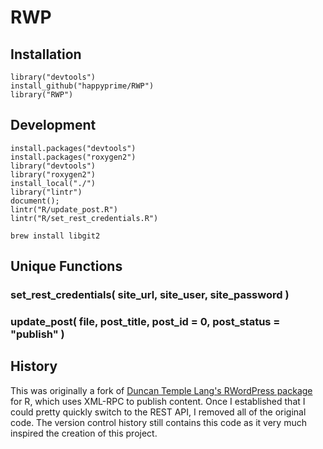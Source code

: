 # RWP

## Installation

```
library("devtools")
install_github("happyprime/RWP")
library("RWP")
```

## Development

```
install.packages("devtools")
install.packages("roxygen2")
library("devtools")
library("roxygen2")
install_local("./")
library("lintr")
document();
lintr("R/update_post.R")
lintr("R/set_rest_credentials.R")
```


`brew install libgit2`

## Unique Functions

### set_rest_credentials( site_url, site_user, site_password )

### update_post( file, post_title, post_id = 0, post_status = "publish" )

## History

This was originally a fork of [Duncan Temple Lang's RWordPress package](https://github.com/duncantl/RWordPress) for R, which uses XML-RPC to publish content. Once I established that I could pretty quickly switch to the REST API, I removed all of the original code. The version control history still contains this code as it very much inspired the creation of this project.
